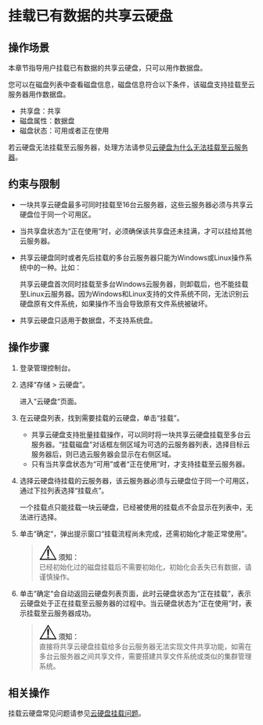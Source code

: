 # 挂载已有数据的共享云硬盘<a name="evs_01_0076"></a>

## 操作场景<a name="section21771672164455"></a>

本章节指导用户挂载已有数据的共享云硬盘，只可以用作数据盘。

您可以在磁盘列表中查看磁盘信息，磁盘信息符合以下条件，该磁盘支持挂载至云服务器用作数据盘。

-   共享盘：共享
-   磁盘属性：数据盘
-   磁盘状态：可用或者正在使用

若云硬盘无法挂载至云服务器，处理方法请参见[云硬盘为什么无法挂载至云服务器](https://support.huaweicloud.com/evs_faq/evs_faq_0025.html)。

## 约束与限制<a name="section124341536184120"></a>

-   一块共享云硬盘最多可同时挂载至16台云服务器，这些云服务器必须与共享云硬盘位于同一个可用区。
-   当共享盘状态为“正在使用”时，必须确保该共享盘还未挂满，才可以挂给其他云服务器。
-   共享云硬盘同时或者先后挂载的多台云服务器只能为Windows或Linux操作系统中的一种。比如：

    共享云硬盘首次同时挂载至多台Windows云服务器，则卸载后，也不能挂载至Linux云服务器。因为Windows和Linux支持的文件系统不同，无法识别云硬盘原有文件系统，如果操作不当会导致原有文件系统被破坏。


-   共享云硬盘只适用于数据盘，不支持系统盘。

## 操作步骤<a name="section198622019467"></a>

1.  登录管理控制台。
2.  选择“存储 \> 云硬盘”。

    进入“云硬盘“页面。

3.  在云硬盘列表，找到需要挂载的云硬盘，单击“挂载”。
    -   共享云硬盘支持批量挂载操作，可以同时将一块共享云硬盘挂载至多台云服务器。“挂载磁盘”对话框左侧区域为可选的云服务器列表，选择目标云服务器后，则已选云服务器会显示在右侧区域。
    -   只有当共享盘状态为“可用”或者“正在使用”时，才支持挂载至云服务器。

4.  选择云硬盘待挂载的云服务器，该云服务器必须与云硬盘位于同一个可用区，通过下拉列表选择“挂载点”。

    一个挂载点只能挂载一块云硬盘，已经被使用的挂载点不会显示在列表中，无法进行选择。

5.  单击“确定“，弹出提示窗口“挂载流程尚未完成，还需初始化才能正常使用”。

    >![](public_sys-resources/icon-notice.gif) **须知：**   
    >已经初始化过的磁盘挂载后不需要初始化，初始化会丢失已有数据，请谨慎操作。  

6.  单击“确定“会自动返回云硬盘列表页面，此时云硬盘状态为“正在挂载”，表示云硬盘处于正在挂载至云服务器的过程中。当云硬盘状态为“正在使用”时，表示挂载至云服务器成功。

    >![](public_sys-resources/icon-notice.gif) **须知：**   
    >直接将共享云硬盘挂载给多台云服务器无法实现文件共享功能，如需在多台云服务器之间共享文件，需要搭建共享文件系统或类似的集群管理系统。  


## 相关操作<a name="section599211611227"></a>

挂载云硬盘常见问题请参见[云硬盘挂载问题](https://support.huaweicloud.com/evs_faq/evs_01_0078.html)。

